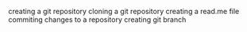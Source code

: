 creating a git repository
cloning a git repository
creating a read.me file
commiting changes to a repository
creating git branch


